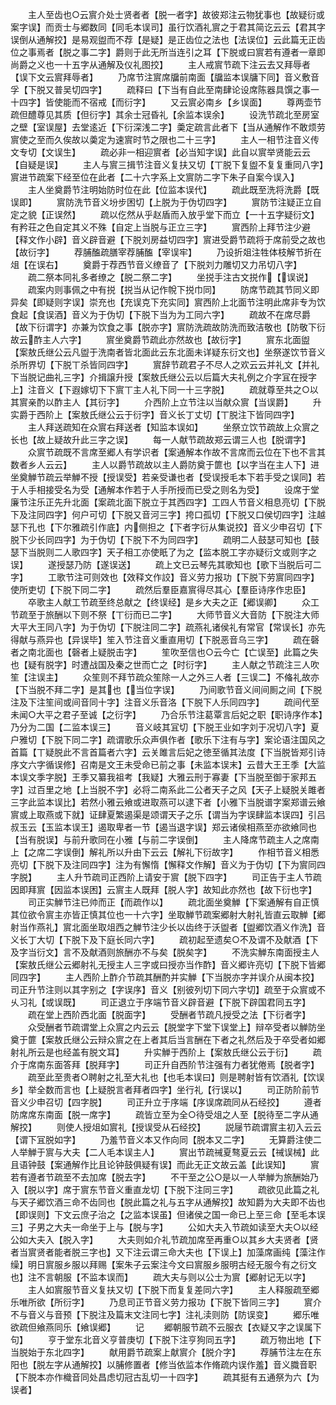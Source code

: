 <!-- { "loadSidebar": true } -->
　　主人至齿也○云賔介处士贤者者【脱一者字】故彼郑注云物犹事也【故疑衍或案字误】而贡士与郷数同【同毛本误司】虽行饮酒礼賔之于君其简讫云云【君其字误倒从通解挍】是易观盥而不荐【是疑】是正齿位之法也【法误位】云此篇无正齿位之事焉者【脱之事二字】爵则于此无所当连引之耳【下脱或曰賔若有遵者一章即尚爵之义也一十五字从通解及仪礼图挍】
　　主人戒賔节疏下注云去又拜辱者【误下文云賔拜辱者】
　　乃席节注賔席牖前南面【牖监本误牗下同】音义敷音孚【下脱又普吴切四字】
　　疏释曰【下当有自此至南肆论设席陈器具馔之事一十四字】皆使能而不宿戒【而衍字】
　　又云賔必南乡【乡误面】
　　尊两壶节疏但醴尊见其质【但衍字】其余士冠昏礼【余监本误余】
　　设洗节疏北至房室之壁【室误屋】去堂逺近【下衍深浅二字】羮定疏言此者下【当从通解作不敢烦劳賔使之至而久俟故以羮定为速賔时节之限也二十三字】
　　主人一相节注音义传文专切【文误生】
　　疏必非一相迎賔者【必当知字误】此自以賔举贤能云云【自疑是误】
　　主人与賔三揖节注音义复扶又切【丅脱下复盥不复复重同八字】賔进节疏案下经至位在此者【二十六字系上文賔防二字下朱子自案今误入】
　　主人坐奠爵节注明始防时位在此【位监本误代】
　　疏此既至洗将洗爵【既误即】
　　賔防洗节音义坋步困切【上脱为于伪切四字】
　　賔防节注疑正立自定之貌【正误然】
　　疏以仡然从乎赵盾而入放乎堂下而立【一十五字疑衍文】有矜荘之色自定其义不殊【自定上当脱与正立三字】
　　賔西阶上拜节注少避【释文作小辟】音义辟音避【下脱刘房益切四字】賔进受爵节疏将于席前受之故也【故衍字】
　　荐脯醢疏膳宰荐脯醢【宰误牢】
　　乃设折爼注牲体枝解节折在俎【在误右】
　　奠爵于荐西节音义缭音了【下脱刘力雕切又力吊切八字】
　　疏二祭本同礼多者缭之【脱二祭二字】
　　坐捝手注古文捝作【误说】
　　疏案内则事佩之中有捝【捝当从记作帨下捝巾同】
　　防席节疏其节同义即异矣【即疑则字误】崇充也【充误克下充实同】賔西阶上北面节注明此席非专为饮食起【食误酒】音义为于伪切【下脱下当为为工同六字】
　　疏故不在席尽爵【故下衍谓字】亦兼为饮食之事【脱亦字】賔防洗疏故防洗而致洁敬也【防敬下衍故云酢主人六字】
　　賔坐奠爵节疏此亦然故也【故衍字】
　　賔东北面盥【案敖氏继公云凡盥于洗南者皆北面此云东北面未详疑东衍文也】坐祭遂饮节音义杀所界切【下脱丅杀皆同四字】
　　賔辞节疏君子不尽人之欢云云并礼文【并礼下当脱记曲礼三字】介揖譲升授【案敖氏继公云以后篇大夫礼例之介字冝在授字上】注音义【下遐嫁切下下賔丅主人礼下同一十三字脱】
　　疏就尊至共之○以其賔亲酌以酢主人【其衍字】
　　介西阶上立节注以当献众賔【当误爵】
　　升实爵于西阶上【案敖氏继公云于衍字】音义长丁丈切【丅脱注下皆同四字】
　　主人拜送疏知在众賔右拜送者【知监本误如】
　　坐祭立饮节疏故上众賔之长也【故上疑故升此三字之误】
　　每一人献节疏故郑云谓三人也【脱谓字】
　　众賔节疏既不言席至郷人有学识者【案通解本作故不言席而云位在下也不言其数者乡人云云】
　　主人以爵节疏故以主人爵防奠于篚也【以字当在主人下】进坐奠觯节疏云举觯不授【授误受】若亲受谦也者【受误授毛本下若手受之误同】若于人手相接受名为受【通解本作若于人手所授而已受之则名为受】
　　设席于堂廉节注乐正先升北面【案疏北面下脱立于其西四字】工四人节音义相息亮切【下脱下及注同四字】何户可切【下脱又音河三字】挎口孤切【下脱又口侯切四字】注越瑟下孔也【下尔雅疏引作底】内侧担之【下者字衍从集说挍】音义少申召切【下脱下少长同四字】为于伪切【下脱下不为同四字】
　　疏明二人鼓瑟可知也【鼓瑟下当脱则二人歌四字】天子相工亦使眂了为之【监本脱工字亦疑衍文或则字之误】
　　遂授瑟乃防【遂误送】
　　疏上文已云琴先其歌知也【歌下当脱后可二字】
　　工歌节注可则效也【效释文作詨】音义劳力报功【下脱下劳賔同四字】使所吏切【下脱下同二字】
　　疏然后羣臣嘉賔得尽其心【羣臣诗序作忠臣】
　　卒歌主人献工节疏至终总献之【终误经】是乡大夫之正【郷误卿】
　　众工节疏至于旅酬以下则不祭【丅衍而已二字】
　　大师节音义大音防【下脱注大师大平大王同八字】为于伪切【下脱注同二字】疏燕礼诸侯礼有常官【常误长】亦先得献与燕异也【异误毕】笙入节注音义重直用切【下脱恶音乌三字】
　　疏在磬者之南北面也【磬者上疑脱击字】
　　笙吹至信也○云今亡【亡误至】此篇之失也【疑有脱字】时遭战国及秦之世而亡之【时衍字】
　　主人献之节疏注三人吹笙【注误主】
　　众笙则不拜节疏众笙除一人之外三人者【三误二】不偹礼故亦【下当脱不拜二字】是其也【当位字误】
　　乃间歌节音义间间厠之间【下脱注及下注笙间或间音同十字】注音义乐音洛【下脱下人乐同四字】
　　疏间代至未闻○大平之君子至诚【之衍字】
　　乃合乐节注葛覃言后妃之职【职诗序作本】乃分为二国【二监本误三】
　　音义岐其冝切【下脱王业如字刘于况切八字】夏户雅切【下脱下同二字】疏谓歌乐众声俱作者【歌乐下注有与字】案论语注国风之首篇【丅疑脱此不言首篇者六字】云关雎言后妃之徳至循其法度【下当脱皆郑引诗序文六字循误修】召南是文王未受命已前之事【未监本误末】云昔大王王季【大监本误文季字脱】王季又纂我祖考【我疑】大雅云刑于寡妻【下当脱至御于家邦五字】过百里之地【上当脱不字】必将二南系此二公者天子之风【天子上疑脱关雎者三字此监本误比】若然小雅云飨或进取燕可以逮下者【小雅下当脱谱字案郑谱云飨賔或上取燕或下就】证肆夏繁遏渠是颂谓天子之乐【谓当为字误肆监本误四】引吕叔玉云【玉监本误王】遏取卑者一节【遏当退字误】郑云诸侯相燕至亦欲飨同也【当有脱误】与前升歌同在小雅【与前二字误倒】
　　主人降席节疏主人之席南上【之席二字误倒】解礼所以升由下云云【解礼下衍故字】
　　作相节音义相悉亮切【下脱下及注同四字】注为有懈惰【懈释文作解】音义为于伪切【下为賔同四字脱】
　　主人升节疏司正西阶上请安于賔【脱下四字】
　　司正告于主人节疏因即拜賔【因监本误困】云賔主人既拜【脱人字】故知此亦然也【故下衍也字】
　　司正实觯节注已帅而正【而疏作以】
　　疏北面坐奠觯【下案通解有自正慎其位欲令賔主亦皆正慎其位也一十六字】坐取觯节疏案郷射大射礼皆直云取觯【郷射当作燕礼】賔北面坐取俎西之觯节注少长以齿终于沃盥者【盥郷饮酒义作洗】音义长丁大切【下脱下及下庭长同六字】
　　疏初起至遗矣○不及谓不及献酒【下及字当衍文】言不及献酒则旅酬亦不与矣【脱矣字】
　　不洗实觯东南面授主人【案敖氏继公云郷射礼无授主人三字或曰授亦当作酢】音义郷许亮切【下脱下皆郷同四字】
　　主人西阶上酢介节疏其酬酌并实觯【下当脱亦字并误介从闽本挍】司正升节注则以其字别之【字误序】音义【别彼列切下同六字切】疏至于众賔或不乆习礼【或误既】
　　司正退立于序端节音义辟音避【下脱下辟国君同五字】
　　疏在堂上西阶西北面【脱面字】
　　受酬者节疏凡授受之法【下衍者字】
　　众受酬者节疏谓堂上众賔之内云云【脱堂字下堂下误堂上】辩卒受者以觯防坐奠于篚【案敖氏继公云辩众賔之在上者其后当言酬在下者之礼然后及于卒受者如郷射礼所云是也经盖有脱文耳】
　　升实觯于西阶上【案敖氏继公云于衍】
　　疏介于席南东面答拜【脱拜字】
　　司正升自西阶节注强有力者犹倦焉【脱者字】
　　疏至此至贵者○聘射之礼至大礼也【也毛本误曰】则是聘射皆有饮酒礼【饮误乡】举全数而言也【上疑脱言者拜者四字】坐行礼【行误以】
　　司正防阶前节音义少申召切【四字脱】
　　司正升立于序端【序误席疏同从石经挍】
　　遵者防席席东南面【脱一席字】
　　疏皆立至为全○待受俎之人至【脱待至二字从通解挍】
　　则使人授俎如賔礼【授误受从石经挍】
　　説屦节疏谓賔主初入云云【谓下冝脱如字】
　　乃羞节音义本又作向同【脱本又二字】
　　无算爵注使二人举觯于賔与大夫【二人毛本误主人】
　　賔出节疏祴夏骜夏云云【祴误械】此且语钟鼓【案通解作比且论钟鼓俱疑有误】而此无正文故云盖【此误知】
　　賔若有遵者节疏至不去加席【脱去字】
　　不干至之公○是以一人举觯为旅酬始乃入【脱以字】席于賔东节音义重直龙切【下脱下注同三字】
　　疏欲见此篇之礼与天子郷饮酒三命不齿同也【脱此篇之礼与五字从通解挍】故知爵为大夫即不齿也【即误则】下文云庶子治之【之监本误虽】但诸侯之国一命已上至三命【至毛本误三】子男之大夫一命坐于上与【脱与字】
　　公如大夫入节疏如读至大夫○以经公如大夫入【脱入字】
　　大夫则如介礼节疏加席至再重○以其乡大夫贤者【贤者当賔贤者能者脱三字也】又下注云谓三命大夫也【下误上】加藻席画纯【藻注作缲】明日賔服乡服以拜赐【案朱子云案注今文曰賔服乡服明古经无服今有之衍文也】注不言朝服【不监本误而】
　　疏大夫与则以公士为賔【郷射记无以字】
　　主人如賔服节音义复扶又切【下脱下而复复差同六字】
　　主人释服疏至郷乐唯所欲【所衍字】
　　乃息司正节音义劳力报功【下脱下皆同三字】
　　賔介不与音义与音预【下脱注及篇末文注同七字】注礼渎则防【防误变】
　　郷乐唯欲疏但飨燕同乐【飨误郷】
　　记
　　郷朝服节疏不云服衣【衣疑又字之误属下句】
　　亨于堂东北音义亨普庚切【下脱下注亨狗同五字】
　　疏万物出地【下当脱始于东北四字】
　　献用爵节疏案上献賔介【脱介字】
　　荐脯节注左在东阳也【脱左字从通解挍】以脯修置者【修当依监本作脩疏内误作羞】音义膱音职【下脱本亦作樴音同处昌虑切冠古乱切一十四字】
　　疏其挺有五通祭为六【为误者】
